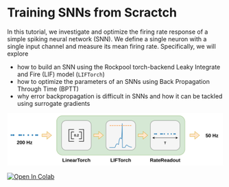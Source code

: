 # Training SNNs from Scractch

In this tutorial, we investigate and optimize the firing rate response of a simple spiking neural network (SNN). We define a single neuron with a single input channel and measure its mean firing rate. Specifically, we will explore

* how to build an SNN using the Rockpool torch-backend Leaky Integrate and Fire (LIF) model (`LIFTorch`)
* how to optimize the parameters of an SNNs using Back Propagation Through Time (BPTT)
* why error backpropagation is difficult in SNNs and how it can be tackled using surrogate gradients

<img src=https://raw.githubusercontent.com/synsense/snn-workshop-amld-2022/master/3.%20Training%20SNNs%20from%20scracth/figures/network.png width="1024">

[![Open In Colab](https://colab.research.google.com/assets/colab-badge.svg)](https://colab.research.google.com/github/synsense/snn-workshop-amld-2022/blob/master/3.%20Training%20SNNs%20from%20scracth/training_snn_rate.ipynb)
